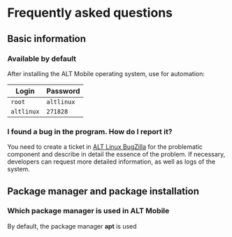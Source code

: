 # Frequently asked questions

## Basic information

### Available by default

After installing the ALT Mobile operating system, use for automation:

| Login      | Password   |
| ---------- | ---------- |
| `root`     | `altlinux` |
| `altlinux` | `271828`   |

### I found a bug in the program. How do I report it?

You need to create a ticket in [ALT Linux BugZilla](https://bugzilla.altlinux.org) for the problematic component and describe in detail the essence of the problem. If necessary, developers can request more detailed information, as well as logs of the system.

## Package manager and package installation

### Which package manager is used in ALT Mobile

By default, the package manager **apt** is used

